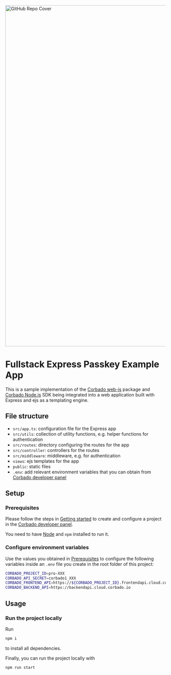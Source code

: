 <img width="1070" alt="GitHub Repo Cover" src="https://github.com/corbado/corbado-php/assets/18458907/aa4f9df6-980b-4b24-bb2f-d71c0f480971">

# Fullstack Express Passkey Example App

This is a sample implementation of
the [Corbado web-js](https://github.com/corbado/javascript/tree/develop/packages/web-js) package
and [Corbado Node.js](https://github.com/corbado/corbado-nodejs)
SDK being integrated into a web
application built with Express and ejs as a templating engine.

## File structure

- `src/app.ts`: configuration file for the Express app
- `src/utils`: collection of utility functions, e.g. helper functions for authentication
- `src/routes`: directory configuring the routes for the app
- `src/controller`: controllers for the routes
- `src/middleware`: middleware, e.g. for authentication
- `views`: ejs templates for the app
- `public`: static files
- `.env`: add relevant environment variables that you can obtain
  from [Corbado developer panel](https://app.corbado.com/signin#register)

## Setup

### Prerequisites

Please follow the steps in [Getting started](https://docs.corbado.com/overview/getting-started) to create and configure
a project in the [Corbado developer panel](https://app.corbado.com/).

You need to have [Node](https://nodejs.org/en/download) and `npm` installed to run it.

### Configure environment variables

Use the values you obtained in [Prerequisites](#prerequisites) to configure the following variables inside an `.env`
file you create in the root folder of this project:

```sh
CORBADO_PROJECT_ID=pro-XXX
CORBADO_API_SECRET=corbado1_XXX
CORBADO_FRONTEND_API=https://${CORBADO_PROJECT_ID}.frontendapi.cloud.corbado.io
CORBADO_BACKEND_API=https://backendapi.cloud.corbado.io
```

## Usage

### Run the project locally

Run

```bash
npm i
```

to install all dependencies.

Finally, you can run the project locally with

```bash
npm run start
```